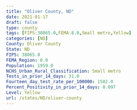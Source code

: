 ```yaml
---
title: "Oliver County, ND"
date: 2021-01-17
draft: false
type: county
tags: [FIPS:38065.0,FEMA:8.0,Small metro,Yellow]
categories: [ND]
County: Oliver County
State: ND
FIPS: 38065.0
FEMA_Region: 8.0
Population: 1959.0
NCHS_Urban_Rural_Classification: Small metro
Tests_in_prior_14_days: 31.0
Fourteen_day_test_rate_per_100000: 1582.0
Percent_Positivity_in_prior_14_days: 0.097
Level: Yellow
url: /states/ND/oliver-county
---
```



